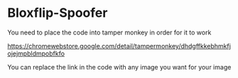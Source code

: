 # Bloxflip-Spoofer
You need to place the code into tamper monkey in order for it to work


https://chromewebstore.google.com/detail/tampermonkey/dhdgffkkebhmkfjojejmpbldmpobfkfo


You can replace the link in the code with any image you want for your image

